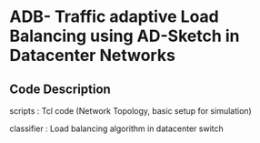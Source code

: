 # ADB- Traffic adaptive Load Balancing using AD-Sketch in Datacenter Networks

Code Description
-----------------------------------------------------------------
scripts : Tcl code (Network Topology, basic setup for simulation)

classifier : Load balancing algorithm in datacenter switch

